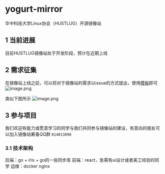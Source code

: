# yogurt-mirror

华中科技大学Linux协会（HUSTLUG）开源镜像站

## 1 当前进展
目前HUSTLUG镜像站处于开发阶段，预计在近期上线
## 2 需求征集
在镜像站上线之前，可以将对于镜像站的需求以issue的方式提出，使用[模板](https://github.com/HUSTLUG/yogurt-sync/issues/new?template=%E9%95%9C%E5%83%8F%E9%9C%80%E6%B1%82.md)即可
![image.png](https://s2.loli.net/2022/12/03/faoReHsdgCxFq8b.png)

类似下图所示
![image.png](https://s2.loli.net/2022/12/03/uSqxUkbNo8KRvQ9.png)

## 3 参与项目
我们欢迎有能力或愿意学习的同学与我们共同参与镜像站的建设，有意向的朋友可以加入镜像站筹备QQ群 `814013096`
### 3.1 技术架构
后端：go + iris + go的一些同步库
前端：react，急需有ui设计或者美工经验的同学
运维：docker nginx

